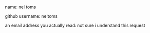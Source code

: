 name: nel toms

github username: neltoms

an email address you actually read: not sure i understand this request
